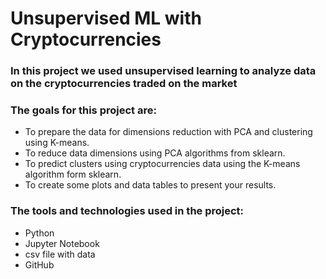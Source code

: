 # Unsupervised ML with Cryptocurrencies
### In this project we used unsupervised learning to analyze data on the cryptocurrencies traded on the market
### The goals for this project are:
- To prepare the data for dimensions reduction with PCA and clustering using K-means.
- To reduce data dimensions using PCA algorithms from sklearn.
- To predict clusters using cryptocurrencies data using the K-means algorithm form sklearn.
- To create some plots and data tables to present your results.
### The tools and technologies used in the project:
- Python
- Jupyter Notebook
- csv file with data
- GitHub
